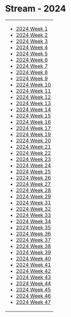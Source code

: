 # Stream - 2024

<table border="0">
<tr>
  
<td align="top">
  
- [2024 Week 1](w01.md)
- [2024 Week 2](w02.md)
- [2024 Week 3](w03.md)
- [2024 Week 4](w04.md)
- [2024 Week 5](w05.md)
- [2024 Week 6](w06.md)
- [2024 Week 7](w07.md)
- [2024 Week 8](w08.md)
- [2024 Week 9](w09.md)
- [2024 Week 10](w10.md)
- [2024 Week 11](w11.md)
- [2024 Week 12](w12.md)
- [2024 Week 13](w13.md)
- [2024 Week 14](w14.md)
- [2024 Week 15](w15.md)
- [2024 Week 16](w16.md)
- [2024 Week 17](w17.md)
- [2024 Week 19](w19.md)
- [2024 Week 20](w20.md)
- [2024 Week 21](w21.md)
- [2024 Week 22](w22.md)
- [2024 Week 23](w23.md)
- [2024 Week 24](w24.md)
- [2024 Week 25](w25.md)
- [2024 Week 26](w26.md)
- [2024 Week 27](w27.md)
- [2024 Week 28](w28.md)
- [2024 Week 29](w29.md)
- [2024 Week 31](w31.md)
- [2024 Week 32](w32.md)
- [2024 Week 33](w33.md)
- [2024 Week 34](w34.md)
- [2024 Week 35](w35.md)
- [2024 Week 36](w36.md)
- [2024 Week 37](w37.md)
- [2024 Week 38](w38.md)
- [2024 Week 39](w39.md)
- [2024 Week 40](w40.md)
- [2024 Week 41](w41.md)
- [2024 Week 42](w42.md)
- [2024 Week 43](w43.md)
- [2024 Week 44](w44.md)
- [2024 Week 45](w45.md)
- [2024 Week 46](w46.md)
- [2024 Week 47](w47.md)

</td>

</tr>
</table>
